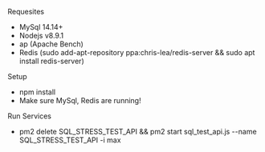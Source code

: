 Requesites 

* MySql 14.14+
* Nodejs v8.9.1
* ap (Apache Bench)
* Redis (sudo add-apt-repository ppa:chris-lea/redis-server && sudo apt install redis-server)

Setup

* npm install 
* Make sure MySql, Redis are running!

Run Services

* pm2 delete SQL_STRESS_TEST_API && pm2 start sql_test_api.js --name SQL_STRESS_TEST_API -i max